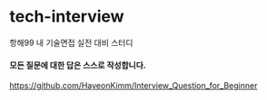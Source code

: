 # tech-interview

항해99 내 기술면접 실전 대비 스터디

#### 모든 질문에 대한 답은 스스로 작성합니다. 

https://github.com/HayeonKimm/Interview_Question_for_Beginner
